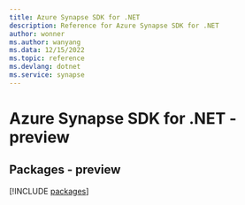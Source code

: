 ```yaml
---
title: Azure Synapse SDK for .NET
description: Reference for Azure Synapse SDK for .NET
author: wonner
ms.author: wanyang
ms.data: 12/15/2022
ms.topic: reference
ms.devlang: dotnet
ms.service: synapse
---
```

# Azure Synapse SDK for .NET - preview
## Packages - preview
[!INCLUDE [packages](synapse-index.md)]